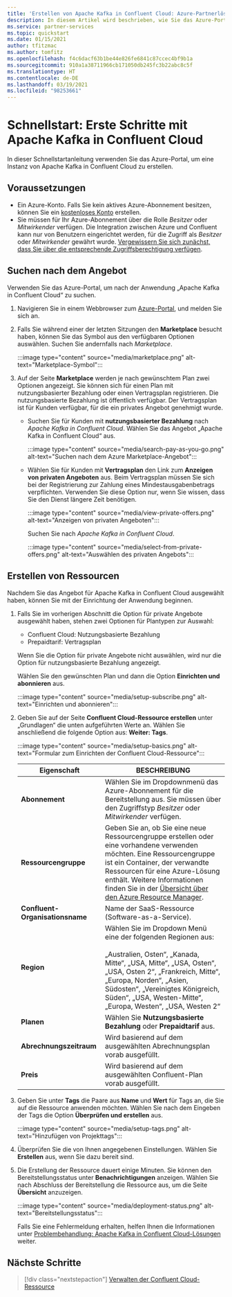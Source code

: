 ```yaml
---
title: 'Erstellen von Apache Kafka in Confluent Cloud: Azure-Partnerlösungen'
description: In diesem Artikel wird beschrieben, wie Sie das Azure-Portal verwenden, um eine Instanz von Apache Kafka in Confluent Cloud zu erstellen.
ms.service: partner-services
ms.topic: quickstart
ms.date: 01/15/2021
author: tfitzmac
ms.author: tomfitz
ms.openlocfilehash: f4c6dacf63b1be44e826fe6841c87ccec4bf9b1a
ms.sourcegitcommit: 910a1a38711966cb171050db245fc3b22abc8c5f
ms.translationtype: HT
ms.contentlocale: de-DE
ms.lasthandoff: 03/19/2021
ms.locfileid: "98253661"
---
```

# <a name="quickstart-get-started-with-apache-kafka-for-confluent-cloud"></a>Schnellstart: Erste Schritte mit Apache Kafka in Confluent Cloud

In dieser Schnellstartanleitung verwenden Sie das Azure-Portal, um eine Instanz von Apache Kafka in Confluent Cloud zu erstellen.

## <a name="prerequisites"></a>Voraussetzungen

- Ein Azure-Konto. Falls Sie kein aktives Azure-Abonnement besitzen, können Sie ein [kostenloses Konto](https://azure.microsoft.com/free/) erstellen.
- Sie müssen für Ihr Azure-Abonnement über die Rolle _Besitzer_ oder _Mitwirkender_ verfügen. Die Integration zwischen Azure und Confluent kann nur von Benutzern eingerichtet werden, für die Zugriff als _Besitzer_ oder _Mitwirkender_ gewährt wurde. [Vergewissern Sie sich zunächst, dass Sie über die entsprechende Zugriffsberechtigung verfügen](../../role-based-access-control/check-access.md).

## <a name="find-offer"></a>Suchen nach dem Angebot

Verwenden Sie das Azure-Portal, um nach der Anwendung „Apache Kafka in Confluent Cloud“ zu suchen.

1. Navigieren Sie in einem Webbrowser zum [Azure-Portal](https://portal.azure.com/), und melden Sie sich an.

1. Falls Sie während einer der letzten Sitzungen den **Marketplace** besucht haben, können Sie das Symbol aus den verfügbaren Optionen auswählen. Suchen Sie andernfalls nach _Marketplace_.

    :::image type="content" source="media/marketplace.png" alt-text="Marketplace-Symbol":::

1. Auf der Seite **Marketplace** werden je nach gewünschtem Plan zwei Optionen angezeigt. Sie können sich für einen Plan mit nutzungsbasierter Bezahlung oder einen Vertragsplan registrieren. Die nutzungsbasierte Bezahlung ist öffentlich verfügbar. Der Vertragsplan ist für Kunden verfügbar, für die ein privates Angebot genehmigt wurde.

   - Suchen Sie für Kunden mit **nutzungsbasierter Bezahlung** nach _Apache Kafka in Confluent Cloud_. Wählen Sie das Angebot „Apache Kafka in Confluent Cloud“ aus.

     :::image type="content" source="media/search-pay-as-you-go.png" alt-text="Suchen nach dem Azure Marketplace-Angebot":::

   - Wählen Sie für Kunden mit **Vertragsplan** den Link zum **Anzeigen von privaten Angeboten** aus. Beim Vertragsplan müssen Sie sich bei der Registrierung zur Zahlung eines Mindestausgabenbetrags verpflichten. Verwenden Sie diese Option nur, wenn Sie wissen, dass Sie den Dienst längere Zeit benötigen.

     :::image type="content" source="media/view-private-offers.png" alt-text="Anzeigen von privaten Angeboten":::

     Suchen Sie nach _Apache Kafka in Confluent Cloud_.

     :::image type="content" source="media/select-from-private-offers.png" alt-text="Auswählen des privaten Angebots":::

## <a name="create-resource"></a>Erstellen von Ressourcen

Nachdem Sie das Angebot für Apache Kafka in Confluent Cloud ausgewählt haben, können Sie mit der Einrichtung der Anwendung beginnen.

1. Falls Sie im vorherigen Abschnitt die Option für private Angebote ausgewählt haben, stehen zwei Optionen für Plantypen zur Auswahl:

    - Confluent Cloud: Nutzungsbasierte Bezahlung
    - Prepaidtarif: Vertragsplan

   Wenn Sie die Option für private Angebote nicht auswählen, wird nur die Option für nutzungsbasierte Bezahlung angezeigt.

   Wählen Sie den gewünschten Plan und dann die Option **Einrichten und abonnieren** aus.

    :::image type="content" source="media/setup-subscribe.png" alt-text="Einrichten und abonnieren":::

1. Geben Sie auf der Seite **Confluent Cloud-Ressource erstellen** unter „Grundlagen“ die unten aufgeführten Werte an. Wählen Sie anschließend die folgende Option aus: **Weiter: Tags**.

    :::image type="content" source="media/setup-basics.png" alt-text="Formular zum Einrichten der Confluent Cloud-Ressource":::

    | Eigenschaft | BESCHREIBUNG |
    | ---- | ---- |
    | **Abonnement** | Wählen Sie im Dropdownmenü das Azure-Abonnement für die Bereitstellung aus. Sie müssen über den Zugriffstyp _Besitzer_ oder _Mitwirkender_ verfügen. |
    | **Ressourcengruppe** | Geben Sie an, ob Sie eine neue Ressourcengruppe erstellen oder eine vorhandene verwenden möchten. Eine Ressourcengruppe ist ein Container, der verwandte Ressourcen für eine Azure-Lösung enthält. Weitere Informationen finden Sie in der [Übersicht über den Azure Resource Manager](../../azure-resource-manager/management/overview.md). |
    | **Confluent-Organisationsname** | Name der SaaS-Ressource (Software-as-a-Service). |
    | **Region** | Wählen Sie im Dropdown Menü eine der folgenden Regionen aus: <br/><br/> „Australien, Osten“, „Kanada, Mitte“, „USA, Mitte“, „USA, Osten“, „USA, Osten 2“, „Frankreich, Mitte“, „Europa, Norden“, „Asien, Südosten“, „Vereinigtes Königreich, Süden“, „USA, Westen-Mitte“, „Europa, Westen“, „USA, Westen 2“ |
    | **Planen** | Wählen Sie **Nutzungsbasierte Bezahlung** oder **Prepaidtarif** aus. |
    | **Abrechnungszeitraum** | Wird basierend auf dem ausgewählten Abrechnungsplan vorab ausgefüllt. |
    | **Preis** | Wird basierend auf dem ausgewählten Confluent-Plan vorab ausgefüllt. |

1. Geben Sie unter **Tags** die Paare aus **Name** und **Wert** für Tags an, die Sie auf die Ressource anwenden möchten. Wählen Sie nach dem Eingeben der Tags die Option **Überprüfen und erstellen** aus.

    :::image type="content" source="media/setup-tags.png" alt-text="Hinzufügen von Projekttags":::

1. Überprüfen Sie die von Ihnen angegebenen Einstellungen. Wählen Sie **Erstellen** aus, wenn Sie dazu bereit sind.

1. Die Erstellung der Ressource dauert einige Minuten. Sie können den Bereitstellungsstatus unter **Benachrichtigungen** anzeigen. Wählen Sie nach Abschluss der Bereitstellung die Ressource aus, um die Seite **Übersicht** anzuzeigen.

    :::image type="content" source="media/deployment-status.png" alt-text="Bereitstellungsstatus":::

   Falls Sie eine Fehlermeldung erhalten, helfen Ihnen die Informationen unter [Problembehandlung: Apache Kafka in Confluent Cloud-Lösungen](troubleshoot.md) weiter.

## <a name="next-steps"></a>Nächste Schritte

> [!div class="nextstepaction"]
> [Verwalten der Confluent Cloud-Ressource](manage.md)
